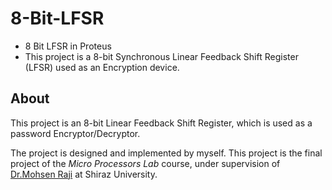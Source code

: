 # 8-Bit-LFSR
- 8 Bit LFSR in Proteus
- This project is a 8-bit Synchronous Linear Feedback Shift Register (LFSR) used as an Encryption device.

## About 
This project is an 8-bit Linear Feedback Shift Register, which is used as a password Encryptor/Decryptor.

The project is designed and implemented by myself. This project is the final project of the _Micro Processors Lab_ course, under supervision of [Dr.Mohsen Raji](linkedin.com/in/mohsen-raji-97974452) at Shiraz University.
